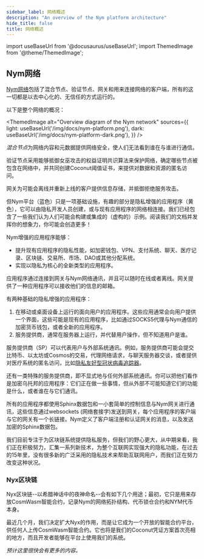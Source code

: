 ```yaml
---
sidebar_label: 网络概述
description: "An overview of the Nym platform architecture"
hide_title: false
title: 网络概述
---
```


import useBaseUrl from '@docusaurus/useBaseUrl';
import ThemedImage from '@theme/ThemedImage';

## Nym网络

[Nym网络](https://github.com/nymtech/nym)包括了混合节点、验证节点、网关和用来连接网络的客户端，所有的这一切都是以去中心化的、无信任的方式运行的。

以下是整个网络的概况：

<ThemedImage
  alt="Overview diagram of the Nym network"
  sources={{
    light: useBaseUrl('/img/docs/nym-platform.png'),
    dark: useBaseUrl('/img/docs/nym-platform-dark.png'),
  }}
/>

*混合节点*为网络内容和元数据提供网络安全，使人们无法看到谁在与谁进行通信。

验证节点采用能够抵御女巫攻击的权益证明共识算法来保护网络，确定哪些节点被包含在网络中，并共同创建Coconut阈值证书，来提供对数据和资源的匿名访问。

网关为可能会离线并重新上线的客户提供信息存储，并抵御拒绝服务攻击。

但Nym平台（蓝色）只是一项基础设施，有趣的部分是隐私增强的应用程序（黄色），它可以由隐私开发人员创建，或与现有应用程序的网络相连接。我们已经包含了一些我们认为人们可能会构建或集成的（虚构的）示例。阅读我们的文档并发挥你的想象力，你可能会创造更多！

Nym增强的应用程序能够：

- 提升现有应用程序的隐私性能，如加密钱包、VPN、支付系统、聊天、医疗记录、区块链、交易所、市场、DAO或其他分配系统。
- 实现以隐私为核心的全新类型的应用程序。

应用程序通过连接到网关与Nym网络通讯，并且可以随时在线或者离线。网关提供了一种应用程序可以接收他们的信息的邮箱。

有两种基础的隐私增强的应用程序：

1. 在移动或桌面设备上运行的面向用户的应用程序。这些应用通常会向用户提供一个界面，这些可能是现有的应用程序，比如通过SOCKS5代理与Nym通信的加密货币钱包，或者全新的应用程序。
2. 服务提供商，通常在服务器上运行，并代替用户操作，但不知道用户是谁。

服务提供商（SP）可以代表用户与外部系统通讯。例如，服务提供商可能会提交比特币、以太坊或Cosmos的交易，代理网络请求，与聊天服务器交谈，或者提供对医疗系统的匿名访问，比如[隐私友好型冠状病毒追踪器](https://constructiveproof.com/posts/2020-04-24-coronavirus-tracking-app-privacy/)。

还有一类特殊的服务提供商，即不显式地与任何外部系统通讯。你可以把他们看作是加密乌托邦的应用程序：它们正在做一些事情，但从外部不可能知道它们的功能是什么，或者谁在与它们通讯。

所有的应用程序都使用Sphinx数据包和一小套简单的控制信息与Nym网关进行通讯，这些信息通过websockets (网络套接字)发送到网关，每个应用程序的客户端与它的网关有一个长链接。Nym定义了客户端注册和认证网关的消息，以及发送加密的Sphinx数据包。

我们目前专注于为区块链系统提供隐私服务，但我们的野心更大，从中期来看，我们正在积极努力，汇集一系列新技术，为整个互联网实现强大的隐私功能，在过去的15年里，没有很多新的广泛采用的隐私技术来帮助互联网用户，而我们正在努力改变这种状况。

### Nyx区块链

Nyx区块链--以希腊神话中的夜神命名--会有如下几个用途；最初，它只是用来存放CosmWasm智能合约，记录Nym的网络拓扑结构、代币锁仓合约和NYM代币本身。

最近几个月，我们决定扩大Nyx的作用，而是让它成为一个开放的智能合约平台，供任何人上传CosmWasm智能合约。它也将是我们的Coconut凭证方案首次亮相的地方，而且开发者能够在平台上使用我们的系统。

*预计这里很快会有更多的内容。*

